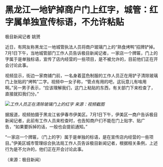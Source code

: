 

# 黑龙江一地铲掉商户门上红字，城管：红字属单独宣传标语，不允许粘贴

极目新闻记者 姚赟

近日，有网友称黑龙江一地城管执法人员将商户玻璃门上的“熟食烤鸭”招牌铲掉。7月1日下午，当地城管部门工作人员告诉极目新闻记者，一家店一个牌匾，门上的字属于是单独标语，宣传了店内经营的一些项目，是不被允许的，目前他们正在开会讨论此事。

视频显示，街边一家商铺门前，一名身着蓝色制服的工作人员正在用铲子清除玻璃门上张贴的“烤鸭”二字。视频中一女子称，“管点有用的吧，这玩意儿有啥用啊。”另一男子表示，“应该理解我们，这门上粘贴的东西，有关部门下来检查了，直接就扣我们分。”

![](https://inews.gtimg.com/om_bt/ORVXvj470SCfaTMDsPSJTtrs3bwi9NSHO9jZUq0uly0N4AA/1000)_工作人员正在清除玻璃门上的红字
来源：视频截图_

据报道，视频拍摄于黑龙江省伊春市伊美区。7月1日下午，伊美区一商户告诉极目新闻记者，此前有工作人员来检查时，也告知商户们不能在门上贴字、贴广告，“如果要拆掉的话，一般也会提前通知。”

“一家店一个牌匾，（门上的字）属于是单独的标语，是在宣传店内经营的一些项目。”伊美区城市管理综合执法局工作人员告诉极目新闻记者，根据相关条例，上述行为是不允许的，他们正在开会讨论此事。

（来源：极目新闻）

